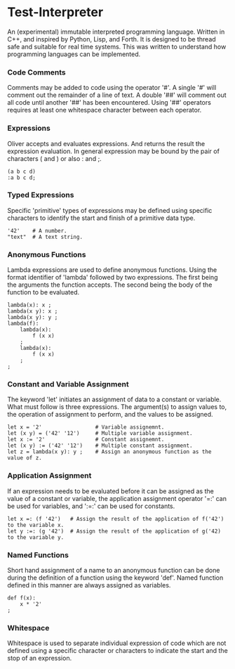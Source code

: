 # Test-Interpreter
An (experimental) immutable interpreted programming language. Written in C++, and inspired by Python, Lisp, and Forth. It is designed to be thread safe and suitable for real time systems.  This was written to understand how programming languages can be implemented.  

### Code Comments
Comments may be added to code using the operator '#'.  A single '#' will comment out the remainder of a line of text.  A double '##' will comment out all code until another '##' has been encountered.  Using '##' operators requires at least one whitespace character between each operator.  

### Expressions
Oliver accepts and evaluates expressions.  And returns the result the expression evaluation.  In general expression may be bound by the pair of characters ( and ) or also : and ;.  
```
(a b c d)
:a b c d;
```

### Typed Expressions
Specific 'primitive' types of expressions may be defined using specific characters to identify the start and finish of a primitive data type.
```
'42'    # A number.
"text"  # A text string.
```

### Anonymous Functions
Lambda expressions are used to define anonymous functions.  Using the format identifier of 'lambda' followed by two expressions.  The first being the arguments the function accepts.  The second being the body of the function to be evaluated.  
```
lambda(x): x ;
lambda(x y): x ;
lambda(x y): y ;
lambda(f):
    lambda(x):
        f (x x)
    ;
    lambda(x):
        f (x x)
    ;
;
```

### Constant and Variable Assignment
The keyword 'let' initiates an assignment of data to a constant or variable.  What must follow is three expressions.  The argument(s) to assign values to, the operation of assignment to perform, and the values to be assigned.  
```
let x = '2'                 # Variable assignemnt.
let (x y) = ('42' '12')     # Multiple variable assignment.
let x := '2'                # Constant assignemnt.
let (x y) := ('42' '12')    # Multiple constant assignment.
let z = lambda(x y): y ;    # Assign an anonymous function as the value of z.
```

### Application Assignment
If an expression needs to be evaluated before it can be assigned as the value of a constant or variable, the application assignment operator '=:' can be used for variables, and ':=:' can be used for constants.
```
let x =: (f '42')   # Assign the result of the application of f('42') to the variable x.
let y :=: (g '42')  # Assign the result of the application of g('42) to the variable y.
```

### Named Functions
Short hand assignment of a name to an anonymous function can be done during the definition of a function using the keyword 'def'.  Named function defined in this manner are always assigned as variables.  
```
def f(x):
    x * '2'
;
```

### Whitespace
Whitespace is used to separate individual expression of code which are not defined using a specific character or characters to indicate the start and the stop of an expression.  